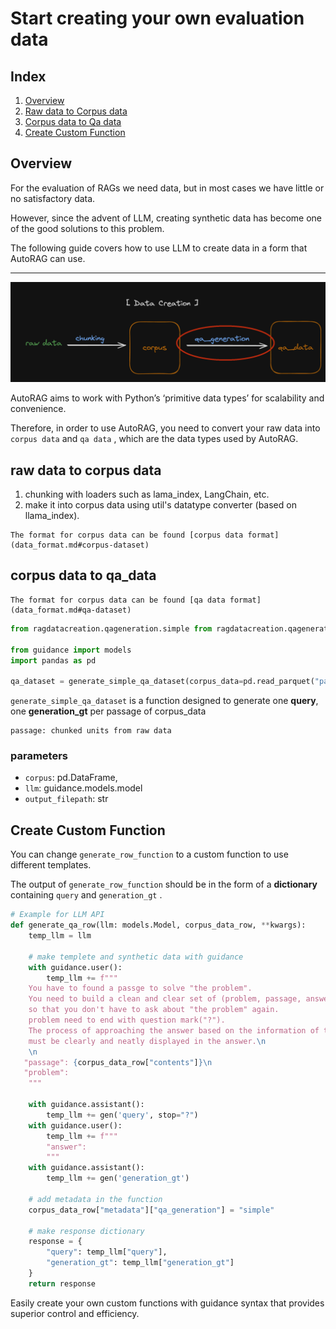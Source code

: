 # Start creating your own evaluation data

## Index

1. [Overview](#overview)
2. [Raw data to Corpus data](#raw-data-to-corpus-data)
3. [Corpus data to Qa data](#corpus-data-to-qa_data)
4. [Create Custom Function](#create-custom-function)


## Overview
For the evaluation of RAGs we need data, but in most cases we have little or no satisfactory data.

However, since the advent of LLM, creating synthetic data has become one of the good solutions to this problem.

The following guide covers how to use LLM to create data in a form that AutoRAG can use.

---
![Data Creation](../_static/data_creation.png)

AutoRAG aims to work with Python’s ‘primitive data types’ for scalability and convenience.

Therefore, in order to use AutoRAG, you need to convert your raw data into `corpus data`  and `qa data` , which are the data types used by AutoRAG.


## raw data to corpus data
1. chunking with loaders such as lama_index, LangChain, etc.
2. make it into corpus data using util's datatype converter (based on llama_index).

```{tip}
The format for corpus data can be found [corpus data format](data_format.md#corpus-dataset)
```

## corpus data to qa_data

```{tip}
The format for corpus data can be found [qa data format](data_format.md#qa-dataset)
```

```python
from ragdatacreation.qageneration.simple from ragdatacreation.qageneration.simple import generate_simple_qa_dataset, generate_qa_row

from guidance import models
import pandas as pd

qa_dataset = generate_simple_qa_dataset(corpus_data=pd.read_parquet("path/to/corpus_data"), llm=models.OpenAI("gpt-3.5-turbo"), output_filepath="path/to/qa_dataset.parquet", generate_row_function=generate_qa_row)
```

`generate_simple_qa_dataset` is a function designed to generate one **query**, one **generation_gt** per passage of corpus_data 

```{admonition} What is passage?
passage: chunked units from raw data
```


### parameters
- `corpus`: pd.DataFrame,
- `llm`: guidance.models.model
- `output_filepath`: str

## Create Custom Function
You can change `generate_row_function`  to a custom function to use different templates.

The output of `generate_row_function`  should be in the form of a **dictionary**  containing `query`  and `generation_gt` .

```python
# Example for LLM API  
def generate_qa_row(llm: models.Model, corpus_data_row, **kwargs):
    temp_llm = llm

    # make templete and synthetic data with guidance 
    with guidance.user():
        temp_llm += f"""
    You have to found a passge to solve "the problem". 
    You need to build a clean and clear set of (problem, passage, answer) in json format 
    so that you don't have to ask about "the problem" again.
    problem need to end with question mark("?").
    The process of approaching the answer based on the information of the given passage 
    must be clearly and neatly displayed in the answer.\n
    \n
   "passage": {corpus_data_row["contents"]}\n
   "problem": 
    """

    with guidance.assistant():
        temp_llm += gen('query', stop="?")
    with guidance.user():
        temp_llm += f"""
        "answer":
        """
    with guidance.assistant():
        temp_llm += gen('generation_gt')
        
    # add metadata in the function
    corpus_data_row["metadata"]["qa_generation"] = "simple"
        
    # make response dictionary
    response = {
        "query": temp_llm["query"],
        "generation_gt": temp_llm["generation_gt"]
    }
    return response
```

Easily create your own custom functions with guidance syntax that provides superior control and efficiency.